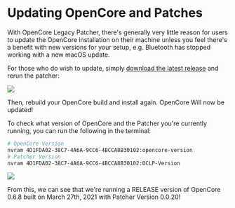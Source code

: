 # Updating OpenCore and Patches

With OpenCore Legacy Patcher, there's generally very little reason for users to update the OpenCore installation on their machine unless you feel there's a benefit with new versions for your setup, e.g. Bluetooth has stopped working with a new macOS update. 

For those who do wish to update, simply [download the latest release](https://github.com/sumingyd/OpenCore-Legacy-Patcher/releases) and rerun the patcher:

![](../images/OCLP-GUI-Main-Menu.png)

Then, rebuild your OpenCore build and install again. OpenCore Will now be updated!

To check what version of OpenCore and the Patcher you're currently running, you can run the following in the terminal:

```bash
# OpenCore Version
nvram 4D1FDA02-38C7-4A6A-9CC6-4BCCA8B30102:opencore-version
# Patcher Version
nvram 4D1FDA02-38C7-4A6A-9CC6-4BCCA8B30102:OCLP-Version
```

![](../images/oclp-version.png)

From this, we can see that we're running a RELEASE version of OpenCore 0.6.8 built on March 27th, 2021 with Patcher Version 0.0.20!
